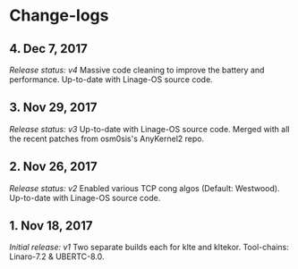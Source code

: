 # Change-logs

## 4. Dec 7, 2017
*Release status: v4*
Massive code cleaning to improve the battery and performance. Up-to-date with Linage-OS source code.

## 3. Nov 29, 2017
*Release status: v3*
Up-to-date with Linage-OS source code.
Merged with all the recent patches from osm0sis's AnyKernel2 repo.

## 2. Nov 26, 2017
*Release status: v2*
Enabled various TCP cong algos (Default: Westwood).
Up-to-date with Linage-OS source code.

## 1. Nov 18, 2017
*Initial release: v1*
Two separate builds each for klte and kltekor.
Tool-chains: Linaro-7.2 & UBERTC-8.0.
